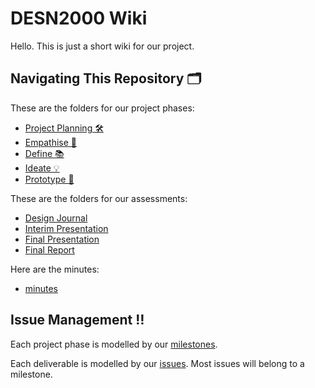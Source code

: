 # DESN2000 Wiki

Hello. This is just a short wiki for our project.

## Navigating This Repository 🗂

These are the folders for our project phases:
- [Project Planning 🛠](./project-planning)
- [Empathise 🥺](./empathise)
- [Define 📚](./define)
- [Ideate 💡](./ideate)
- [Prototype 🧱](./prototype)

These are the folders for our assessments:
- [Design Journal](./design-journal)
- [Interim Presentation](./interim-presentation)
- [Final Presentation](./final-presentation)
- [Final Report](./final-report)

Here are the minutes:
- [minutes](./minutes)

## Issue Management ‼️

Each project phase is modelled by our [milestones](https://gitlab.com/dennuguyen/desn2000/-/milestones).

Each deliverable is modelled by our [issues](https://gitlab.com/dennuguyen/desn2000/-/issues). Most issues will belong to a milestone.
